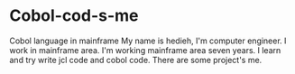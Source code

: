 # Cobol-cod-s-me
Cobol language in mainframe
My name is hedieh, I'm computer engineer. I work in mainframe area. I'm working mainframe area seven years. I learn and try write jcl code and cobol code. There are some project's me.
